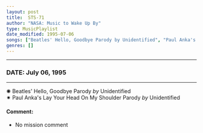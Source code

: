 ```yaml
---
layout: post
title:  STS-71
author: "NASA: Music to Wake Up By"
type: MusicPlaylist
date_modified: 1995-07-06
songs: ["Beatles' Hello, Goodbye Parody by Unidentified", "Paul Anka's Lay Your Head On My Shoulder Parody by Unidentified"]
genres: []
---
```


----
### DATE: July 06, 1995
----
✺ Beatles' Hello, Goodbye Parody *by* Unidentified    &nbsp;<br />
✷ Paul Anka's Lay Your Head On My Shoulder Parody *by* Unidentified  

#### Comment:
* No mission comment



<br/>
<center>
	<a target="_blank"
	   href="https://twitter.com/intent/tweet?hashtags=Space,NASA,Playlist,NASAWakeupCalls,SpaceProgram&text=🚀 {{ page.author}}, '{{ page.songs.first }}' {{ page.title }}, {{ page.date | date: '%B %d, %Y' }}, {{ site.url }}{{ page.url }}&via=nasawakeupcalls"><i class="fab fa-twitter" title="Tweet this page" alt="Tweet this page" style="font-size: 1.3em;"></i></a>
	&nbsp; 	<i class="fas fa-user-astronaut" style="font-size: 1.5em;"></i> &nbsp;
    <a id="custom_amazon_link"
       type="amzn" search="#"
       category="popular music">
    <i class="fab fa-amazon" style="font-size: 1.3em;"></i></a>
</center>

<!-- Randomly resolve an individual entry from a song array -->
<script src="/assets/javascript/seedrandom.min.js"></script>
<script>
  var wake_me_up = ["Beatles' Hello, Goodbye Parody by Unidentified", "Paul Anka's Lay Your Head On My Shoulder Parody by Unidentified"];
  var prng = new Math.seedrandom();
  function randomSong() {
    song = wake_me_up[Math.floor(Math.random() * wake_me_up.length)];
    var amazon_link = document.getElementById("custom_amazon_link");
    amazon_link.setAttribute("search", song);
  }
  window.onload = randomSong();
</script>
